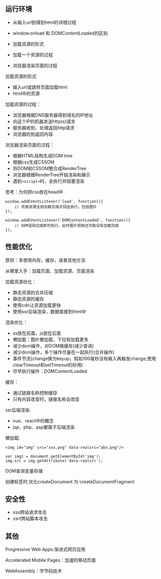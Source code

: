 
## 运行环境

- 从输入url到得到html的详细过程
- window.onload 和 DOMContentLoaded的区别


- 加载资源的形式
- 加载一个资源的过程
- 浏览器渲染页面的过程


加载资源的形式
- 输入url或跳转页面加载html
- html中的资源


加载资源的过程：
- 浏览器根据DNS服务器得到域名的IP地址
- 向这个IP的机器发送http(s)请求
- 服务器收到、处理返回http请求
- 浏览器的到返回内容

浏览器渲染页面的过程：
- 根据HTML结构生成DOM tree
- 根据css生成CSSOM
- 将DOM和CSSOM整合成RenderTree
- 浏览器根据RenderTree开始渲染和展示
- 遇到`<script>`时，会执行并阻塞渲染


思考：为何把css放在head中

```
window.addEVentListener('load', function(){
    // 页面资源全部加载完成才回去执行，包括图片
});

window.addEVentListener('DOMContentLoaded', function(){
    // DOM渲染完成即可执行，此时图片视频还可能没有加载完成
});
```


## 性能优化

原则：多使用内存，缓存，或者其他方法

从哪里入手：加载页面、加载资源、页面渲染


加载资源优化：
- 静态资源的合并压缩
- 静态资源的缓存
- 使用cdn让资源加载更快
- 使用ssr后端渲染，数据直接到html中


渲染优化：
- ss放在前面，js放在后面
- 懒加载：图片懒加载、下拉和加载更多
- 减少dom操作，对DOM做缓存(减少查询)
- 减少dom操作，多个操作尽量在一起执行(合并操作)
- 事件节流(change换为keyup，假如100毫秒没有输入再触发change,使用clearTimeout和setTimeout的妙用)
- 尽早执行操作：DOMContentLoaded


缓存：
- 通过链接名称控制缓存
- 只有内容改变时，链接名称会改变


ssr后端渲染:
- vue、react中的概念
- jsp、php、asp都属于后端渲染


懒加载:
```
<img id="img" src="xxx.png" data-realsrc="abx.png"/>

var img1 = document.getElementById('img');
img.src = img.getAttribute('data-realsrc');
```

DOM查询变量存储

创建标签时,优化createDocument 为 createDocumentFragment



## 安全性

- xss跨站请求攻击
- xsrf跨站脚本攻击


## 其他

Progressive Web Apps:渐进式网页应用

Accelerated Mobile Pages：加速的移动页面

WebAssembly：字节码技术
